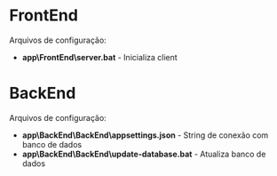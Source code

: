 # FrontEnd

Arquivos de configuração:

* **app\FrontEnd\server.bat** - Inicializa client 


# BackEnd

Arquivos de configuração:

* **app\BackEnd\BackEnd\appsettings.json** - String de conexão com banco de dados
* **app\BackEnd\BackEnd\update-database.bat** - Atualiza banco de dados
